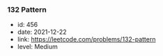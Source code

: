 ### 132 Pattern

* id: 456
* date: 2021-12-22
* link: https://leetcode.com/problems/132-pattern
* level: Medium
